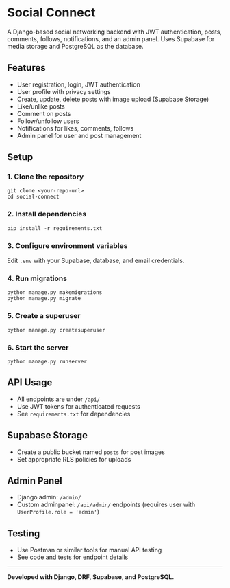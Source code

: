 # Social Connect

A Django-based social networking backend with JWT authentication, posts, comments, follows, notifications, and an admin panel. Uses Supabase for media storage and PostgreSQL as the database.

## Features
- User registration, login, JWT authentication
- User profile with privacy settings
- Create, update, delete posts with image upload (Supabase Storage)
- Like/unlike posts
- Comment on posts
- Follow/unfollow users
- Notifications for likes, comments, follows
- Admin panel for user and post management

## Setup

### 1. Clone the repository
```
git clone <your-repo-url>
cd social-connect
```

### 2. Install dependencies
```
pip install -r requirements.txt
```

### 3. Configure environment variables
Edit `.env` with your Supabase, database, and email credentials.

### 4. Run migrations
```
python manage.py makemigrations
python manage.py migrate
```

### 5. Create a superuser
```
python manage.py createsuperuser
```

### 6. Start the server
```
python manage.py runserver
```

## API Usage
- All endpoints are under `/api/`
- Use JWT tokens for authenticated requests
- See `requirements.txt` for dependencies

## Supabase Storage
- Create a public bucket named `posts` for post images
- Set appropriate RLS policies for uploads

## Admin Panel
- Django admin: `/admin/`
- Custom adminpanel: `/api/admin/` endpoints (requires user with `UserProfile.role = 'admin'`)

## Testing
- Use Postman or similar tools for manual API testing
- See code and tests for endpoint details

---

**Developed with Django, DRF, Supabase, and PostgreSQL.**
